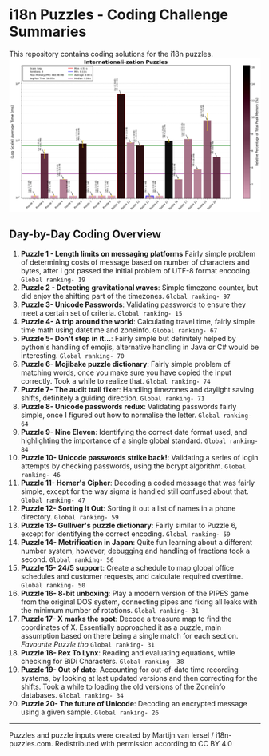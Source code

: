 # i18n Puzzles - Coding Challenge Summaries

This repository contains coding solutions for the i18n puzzles.
![i18n Run Time](analysis/i18n_log.png)
## Day-by-Day Coding Overview

1. **Puzzle 1 - Length limits on messaging platforms** Fairly simple problem of determining costs of message based on number of characters and bytes, after I got passed the initial problem of UTF-8 format encoding. `Global ranking- 19`
2. **Puzzle 2 - Detecting gravitational waves**: Simple timezone counter, but did enjoy the shifting part of the timezones. `Global ranking- 97`
3. **Puzzle 3- Unicode Passwords**: Validating passwords to ensure they meet a certain set of criteria. `Global ranking- 15`
4. **Puzzle 4- A trip around the world**: Calculating travel time, fairly simple time math using datetime and zoneinfo. `Global ranking- 67`
5. **Puzzle 5- Don't step in it...**: Fairly simple but definitely helped by python's handling of emojis, alternative handling in Java or C# would be interesting. `Global ranking- 70`
6. **Puzzle 6- Mojibake puzzle dictionary**: Fairly simple problem of matching words, once you make sure you have copied the input correctly. Took a while to realize that. `Global ranking- 74`
7. **Puzzle 7- The audit trail fixer**: Handling timezones and daylight saving shifts, definitely a guiding direction. `Global ranking- 71`
8. **Puzzle 8- Unicode passwords redux**: Validating passwords fairly simple, once I figured out how to normalise the letter. `Global ranking- 64`
9. **Puzzle 9- Nine Eleven**: Identifying the correct date format used, and highlighting the importance of a single global standard. `Global ranking- 84`
10. **Puzzle 10- Unicode passwords strike back!**: Validating a series of login attempts by checking passwords, using the bcrypt algorithm. `Global ranking- 46`
11. **Puzzle 11- Homer's Cipher**: Decoding a coded message that was fairly simple, except for the way sigma is handled still confused about that. `Global ranking- 47`
12. **Puzzle 12- Sorting It Out**: Sorting it out a list of names in a phone directory. `Global ranking- 59`
13. **Puzzle 13- Gulliver's puzzle dictionary**: Fairly similar to Puzzle 6, except for identifying the correct encoding. `Global ranking- 59`
14. **Puzzle 14- Metrification in Japan**: Quite fun learning about a different number system, however, debugging and handling of fractions took a second. `Global ranking- 56`
15. **Puzzle 15- 24/5 support**: Create a schedule to map global office schedules and customer requests, and calculate required overtime. `Global ranking- 50`
16. **Puzzle 16- 8-bit unboxing**: Play a modern version of the PIPES game from the original DOS system, connecting pipes and fixing all leaks with the minimum number of rotations. `Global ranking- 31`
17. **Puzzle 17- X marks the spot**: Decode a treasure map to find the coordinates of X. Essentially approached it as a puzzle, main assumption based on there being a single match for each section. *Favourite Puzzle tho* `Global ranking- 31`
18. **Puzzle 18- Rex To Lynx**: Reading and evaluating equations, while checking for BiDi Characters. `Global ranking- 38`
19. **Puzzle 19- Out of date**: Accounting for out-of-date time recording systems, by looking at last updated versions and then correcting for the shifts. Took a while to loading the old versions of the Zoneinfo databases. `Global ranking- 34`
20. **Puzzle 20- The future of Unicode**: Decoding an encrypted message using a given sample. `Global ranking- 26`
---


Puzzles and puzzle inputs were created by Martijn van Iersel / i18n-puzzles.com. Redistributed with permission according to CC BY 4.0